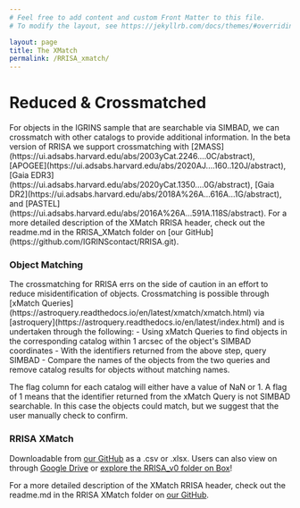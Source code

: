 ```yaml
---
# Feel free to add content and custom Front Matter to this file.
# To modify the layout, see https://jekyllrb.com/docs/themes/#overriding-theme-defaults

layout: page
title: The XMatch
permalink: /RRISA_xmatch/
---
```


<h1>Reduced & Crossmatched</h1>
For objects in the IGRINS sample that are searchable via SIMBAD, we can crossmatch with other catalogs to provide additional information.
In the beta version of RRISA we support crossmatching with [2MASS](https://ui.adsabs.harvard.edu/abs/2003yCat.2246....0C/abstract), [APOGEE](https://ui.adsabs.harvard.edu/abs/2020AJ....160..120J/abstract), [Gaia EDR3](https://ui.adsabs.harvard.edu/abs/2020yCat.1350....0G/abstract), [Gaia DR2](https://ui.adsabs.harvard.edu/abs/2018A%26A...616A...1G/abstract), and [PASTEL](https://ui.adsabs.harvard.edu/abs/2016A%26A...591A.118S/abstract).
For a more detailed description of the XMatch RRISA header, check out the readme.md in the RRISA_XMatch folder on [our GitHub](https://github.com/IGRINScontact/RRISA.git).


<h3>Object Matching</h3>
The crossmatching for RRISA errs on the side of caution in an effort to reduce misidentification of objects.
Crossmatching is possible through [xMatch Queries](https://astroquery.readthedocs.io/en/latest/xmatch/xmatch.html) via [astroquery](https://astroquery.readthedocs.io/en/latest/index.html) and is undertaken through the following:
- Using xMatch Queries to find objects in the corresponding catalog within 1 arcsec of the object's SIMBAD coordinates
- With the identifiers returned from the above step, query SIMBAD
- Compare the names of the objects from the two queries and remove catalog results for objects without matching names.

The flag column for each catalog will either have a value of NaN or 1.
A flag of 1 means that the identifier returned from the xMatch Query is not SIMBAD searchable.
In this case the objects could match, but we suggest that the user manually check to confirm.

<h3>RRISA XMatch</h3>

Downloadable from [our GitHub](https://github.com/IGRINScontact/RRISA.git) as a .csv or .xlsx. Users can also view on through [Google Drive](https://docs.google.com/spreadsheets/d/1xLrfZoTgRyyi3KZd3d9Xf-pEvbf7BUS5GL1qdGCjegA/edit?usp=sharing) or [explore the RRISA_v0 folder on Box](https://utexas.box.com/v/RRISA-v0-July2014-May2021)!

For a more detailed description of the XMatch RRISA header, check out the readme.md in the RRISA XMatch folder on [our GitHub](https://github.com/IGRINScontact/RRISA.git).
